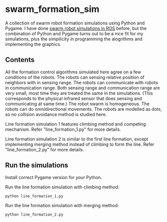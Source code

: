 # swarm_formation_sim
A collection of swarm robot formation simulations using Python and Pygame. I have done [swarm robot simulations in ROS](https://github.com/yangliu28/swarm_robot_ros_sim.git) before, but the combination of Python and Pygame turns out to be a nice fit for my simulations, plus the simpilicity in programming the alogrithms and implementing the graphics.

## Contents
All the formation control algorithms simulated here agree on a few conditions of the robots. The robots can sensing relative position of neighbors with in sensing range. The robots can communicate with robots in communication range. Both sensing range and communication range are very small, most time they are treated the same in the simulations. (This corresponds to the physical infrared sensor that does sensing and communicating at same time.) The robot swarm is homogeneous. The robots can do omnidirectional movements. The robots are modelled as dots, so no collision avoidance method is studied here.

Line formation simulation 1 features climbing method and competing mechanism. Refer "line_formation_1.py" for more details.

Line formation simulation 2 is similar to the first line formation, except implementing merging method instead of climbing to form the line. Refer "line_formation_2.py" for more details.

## Run the simulations

Install correct Pygame version for your Python.

Run the line formation simulation with climbing method:

`python line_formation_1.py`

Run the line formation simulation with merging method:

`python line_formation_2.py`


